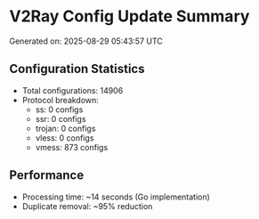 # V2Ray Config Update Summary
Generated on: 2025-08-29 05:43:57 UTC

## Configuration Statistics
- Total configurations: 14906
- Protocol breakdown:
  - ss: 0 configs
  - ssr: 0 configs
  - trojan: 0 configs
  - vless: 0 configs
  - vmess: 873 configs

## Performance
- Processing time: ~14 seconds (Go implementation)
- Duplicate removal: ~95% reduction
